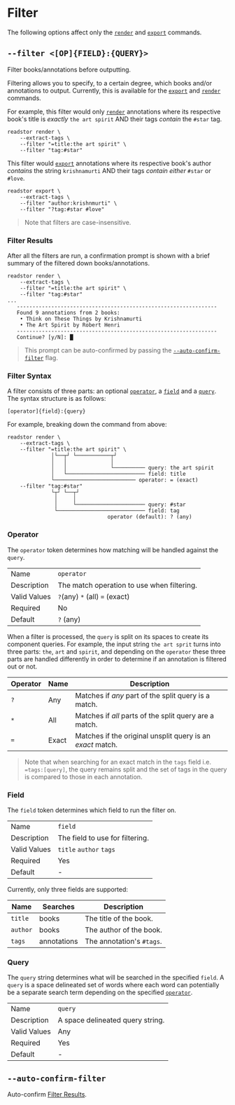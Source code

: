 # Filter

The following options affect only the [`render`][render] and [`export`][export] commands.

## `--filter <[OP]{FIELD}:{QUERY}>`

Filter books/annotations before outputting.

Filtering allows you to specify, to a certain degree, which books and/or annotations to output.
Currently, this is available for the [`export`][export] and [`render`][render] commands.

For example, this filter would only [`render`][render] annotations where its respective book's title
is _exactly_ `the art spirit` AND their tags _contain_ the `#star` tag.

```shell
readstor render \
    --extract-tags \
    --filter "=title:the art spirit" \
    --filter "tag:#star"
```

This filter would [`export`][export] annotations where its respective book's author _contains_ the
string `krishnamurti` AND their tags _contain either_ `#star` or `#love`.

```shell
readstor export \
    --extract-tags \
    --filter "author:krishnmurti" \
    --filter "?tag:#star #love"
```

> <i class="fa fa-exclamation-circle"></i> Note that filters are case-insensitive.

### Filter Results

After all the filters are run, a confirmation prompt is shown with a brief summary of the filtered
down books/annotations.

```shell
readstor render \
    --extract-tags \
    --filter "=title:the art spirit" \
    --filter "tag:#star"
...
   ----------------------------------------------------------------
   Found 9 annotations from 2 books:
    • Think on These Things by Krishnamurti
    • The Art Spirit by Robert Henri
   ----------------------------------------------------------------
   Continue? [y/N]: █
```

> <i class="fa fa-info-circle"></i> This prompt can be auto-confirmed by passing the
> [`--auto-confirm-filter`](#--auto-confirm-filter) flag.

### Filter Syntax

A filter consists of three parts: an optional [`operator`](#operator), a [`field`](#field) and a
[`query`](#query). The syntax structure is as follows:

```plaintext
[operator]{field}:{query}
```

For example, breaking down the command from above:

```plaintext
readstor render \
    --extract-tags \
    --filter "=title:the art spirit" \
              │└──┬┘ └───────────┬┘
              │   │              │
              │   │              └────────── query: the art spirit
              │   └───────────────────────── field: title
              └────────────────────────── operator: = (exact)
    --filter "tag:#star"
              └┬┘ └──┬┘
               │     │
               │     └────────────────────── query: #star
               └──────────────────────────── field: tag
                                operator (default): ? (any)
```

### Operator

The `operator` token determines how matching will be handled against the `query`.

|              |                                            |
| ------------ | ------------------------------------------ |
| Name         | `operator`                                 |
| Description  | The match operation to use when filtering. |
| Valid Values | `?`(any) `*` (all) `=` (exact)             |
| Required     | No                                         |
| Default      | `?` (any)                                  |

When a filter is processed, the `query` is split on its spaces to create its component queries. For
example, the input string `the art sprit` turns into three parts: `the`, `art` and `spirit`, and
depending on the `operator` these three parts are handled differently in order to determine if an
annotation is filtered out or not.

| Operator | Name  | Description                                                |
| -------- | ----- | ---------------------------------------------------------- |
| `?`      | Any   | Matches if _any_ part of the split query is a match.       |
| `*`      | All   | Matches if _all_ parts of the split query are a match.     |
| `=`      | Exact | Matches if the original unsplit query is an _exact_ match. |

> <i class="fa fa-exclamation-circle"></i> Note that when searching for an exact match in the `tags`
> field i.e. `=tags:[query]`, the query remains split and the set of tags in the query is compared
> to those in each annotation.

### Field

The `field` token determines which field to run the filter on.

|              |                                 |
| ------------ | ------------------------------- |
| Name         | `field`                         |
| Description  | The field to use for filtering. |
| Valid Values | `title` `author` `tags`         |
| Required     | Yes                             |
| Default      | -                               |

Currently, only three fields are supported:

| Name     | Searches    | Description               |
| -------- | ----------- | ------------------------- |
| `title`  | books       | The title of the book.    |
| `author` | books       | The author of the book.   |
| `tags`   | annotations | The annotation's `#tags`. |

### Query

The `query` string determines what will be searched in the specified `field`. A `query` is a space
delineated set of words where each word can potentially be a separate search term depending on the
specified [`operator`](#operator).

|              |                                  |
| ------------ | -------------------------------- |
| Name         | `query`                          |
| Description  | A space delineated query string. |
| Valid Values | Any                              |
| Required     | Yes                              |
| Default      | -                                |

## `--auto-confirm-filter`

Auto-confirm [Filter Results](#filter-results).

[export]: /intro/commands.md#export
[render]: /intro/commands.md#render
